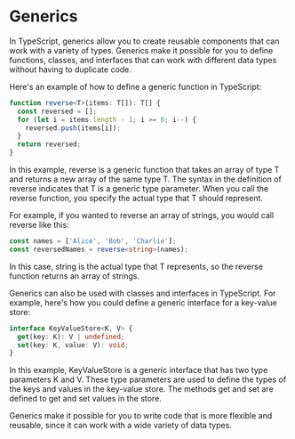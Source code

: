 # Generics

In TypeScript, generics allow you to create reusable components that can work with a variety of types. Generics make it possible for you to define functions, classes, and interfaces that can work with different data types without having to duplicate code.

Here's an example of how to define a generic function in TypeScript:

```ts
function reverse<T>(items: T[]): T[] {
  const reversed = [];
  for (let i = items.length - 1; i >= 0; i--) {
    reversed.push(items[i]);
  }
  return reversed;
}
```

In this example, reverse is a generic function that takes an array of type T and returns a new array of the same type T. The <T> syntax in the definition of reverse indicates that T is a generic type parameter. When you call the reverse function, you specify the actual type that T should represent.

For example, if you wanted to reverse an array of strings, you would call reverse like this:

```ts
const names = ['Alice', 'Bob', 'Charlie'];
const reversedNames = reverse<string>(names);
```

In this case, string is the actual type that T represents, so the reverse function returns an array of strings.

Generics can also be used with classes and interfaces in TypeScript. For example, here's how you could define a generic interface for a key-value store:

```ts
interface KeyValueStore<K, V> {
  get(key: K): V | undefined;
  set(key: K, value: V): void;
}
```

In this example, KeyValueStore is a generic interface that has two type parameters K and V. These type parameters are used to define the types of the keys and values in the key-value store. The methods get and set are defined to get and set values in the store.

Generics make it possible for you to write code that is more flexible and reusable, since it can work with a wide variety of data types.
